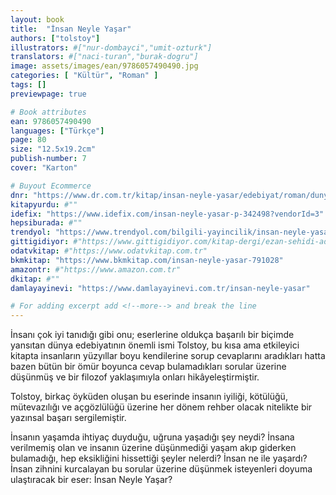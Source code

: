 ```yaml
---
layout: book
title:  "İnsan Neyle Yaşar"
authors: ["tolstoy"]
illustrators: #["nur-dombayci","umit-ozturk"]
translators: #["naci-turan","burak-dogru"]
image: assets/images/ean/9786057490490.jpg
categories: [ "Kültür", "Roman" ]
tags: []
previewpage: true

# Book attributes
ean: 9786057490490
languages: ["Türkçe"]
page: 80
size: "12.5x19.2cm"
publish-number: 7
cover: "Karton"

# Buyout Ecommerce
dnr: "https://www.dr.com.tr/kitap/insan-neyle-yasar/edebiyat/roman/dunya-klasik/urunno=0002011731001"
kitapyurdu: #""
idefix: "https://www.idefix.com/insan-neyle-yasar-p-342498?vendorId=3"
hepsiburada: #""
trendyol: "https://www.trendyol.com/bilgili-yayincilik/insan-neyle-yasar-p-382808096?boutiqueId=61&merchantId=126218&filterOverPriceListings=false&sav=true"
gittigidiyor: #"https://www.gittigidiyor.com/kitap-dergi/ezan-sehidi-adnan-menderes_pdp_732728793"
odatvkitap: #"https://www.odatvkitap.com.tr"
bkmkitap: "https://www.bkmkitap.com/insan-neyle-yasar-791028"
amazontr: #"https://www.amazon.com.tr"
dkitap: #""
damlayayinevi: "https://www.damlayayinevi.com.tr/insan-neyle-yasar"

# For adding excerpt add <!--more--> and break the line
---
```

İnsanı çok iyi tanıdığı gibi onu; eserlerine oldukça başarılı bir biçimde yansıtan dünya edebiyatının önemli ismi Tolstoy, bu kısa ama etkileyici kitapta insanların yüzyıllar boyu kendilerine sorup cevaplarını aradıkları hatta bazen bütün bir ömür boyunca cevap bulamadıkları sorular üzerine düşünmüş ve bir filozof yaklaşımıyla onları hikâyeleştirmiştir.

Tolstoy, birkaç öyküden oluşan bu eserinde insanın iyiliği, kötülüğü, mütevazılığı ve açgözlülüğü üzerine her dönem rehber olacak nitelikte bir yazınsal başarı sergilemiştir.

İnsanın yaşamda ihtiyaç duyduğu, uğruna yaşadığı şey neydi?
İnsana verilmemiş olan ve insanın üzerine düşünmediği yaşam akıp giderken bulamadığı, hep eksikliğini hissettiği şeyler nelerdi?
İnsan ne ile yaşardı?
İnsan zihnini kurcalayan bu sorular üzerine düşünmek isteyenleri doyuma ulaştıracak bir eser: İnsan Neyle Yaşar?


<!--more--> 